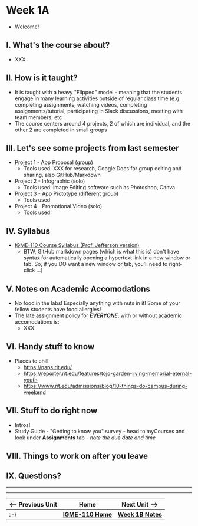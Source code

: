# Week 1A

- Welcome!

## I. What's the course about?
- XXX

## II. How is it taught?
- It is taught with a heavy "Flipped" model - meaning that the students engage in many learning activities outside of regular class time (e.g. completing assignments, watching videos, completing assignments/tutorial, participating in Slack discussions, meeting with team members, etc
- The course centers around 4 projects, 2 of which are individual, and the other 2 are completed in small groups

## III. Let's see some projects from last semester
- Project 1 - App Proposal (group)
  - Tools used: XXX for research, Google Docs for group editing and sharing, also GitHub/Markdown
- Project 2 - Infographic (solo)
  - Tools used: image Editing software such as Photoshop, Canva
- Project 3 - App Prototype (different group)
  - Tools used:
- Project 4 - Promotional Video (solo)
  - Tools used:

## IV. Syllabus
- [IGME-110 Course Syllabus (Prof. Jefferson version)](https://docs.google.com/document/d/1aFfF8M9hxW-ODsmttEBehSBVfbKOrLFijFr-Wc2F2aM/edit?usp=sharing)
  - BTW, GitHub markdown pages (which is what this is) don't have syntax for automatically opening a hypertext link in a new window or tab. So, if you DO want a new window or tab, you'll need to right-click ...)

## V. Notes on Academic Accomodations
- No food in the labs! Especially anything with nuts in it! Some of your fellow students have food allergies!
- The late assignment policy for ***EVERYONE***, with or without academic accomodations is:
  - XXX

## VI. Handy stuff to know
- Places to chill
  - https://naps.rit.edu/
  - https://reporter.rit.edu/features/tojo-garden-living-memorial-eternal-youth
  - https://www.rit.edu/admissions/blog/10-things-do-campus-during-weekend

## VII. Stuff to do right now
- Intros!
- Study Guide - "Getting to know you" survey - head to myCourses and look under **Assignments** tab - *note the due date and time*
<!-- Exercise: [Github Intro & Make a "Listicle"!](../exercises/github-intro.md) - *note the due date and time under the **Assignments** tab in myCourses* -->

## VIII. Things to work on after you leave

## IX. Questions?

---
---

| <-- Previous Unit | Home | Next Unit -->
| --- | --- | --- 
|   :-\  |  [**IGME-110 Home**](../) | [**Week 1B Notes**](1B.md)
